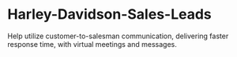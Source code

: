 # Harley-Davidson-Sales-Leads
Help utilize customer-to-salesman communication, delivering faster response time, with virtual meetings and messages.  
